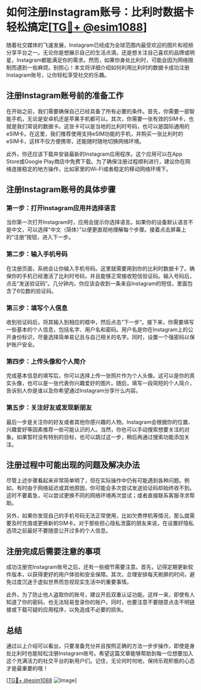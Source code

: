 # 如何注册Instagram账号：比利时数据卡轻松搞定[[TG💪+ @esim1088](https://t.me/s/esim1088)]

随着社交媒体的飞速发展，Instagram已经成为全球范围内最受欢迎的图片和视频分享平台之一。无论你是想展示自己的生活点滴，还是想关注自己喜欢的品牌或明星，Instagram都能满足你的需求。然而，如果你身处比利时，可能会因为网络限制而遇到一些麻烦。别担心！本文将详细介绍如何利用比利时的数据卡成功注册Instagram账号，让你轻松享受社交的乐趣。

## 注册Instagram账号前的准备工作

在开始之前，我们需要确保自己已经具备了所有必要的条件。首先，你需要一部智能手机，无论是安卓机还是苹果手机都可以。其次，你需要一张有效的SIM卡，也就是我们常说的数据卡。这张卡可以是当地的比利时号码，也可以是国际通用的eSIM卡。在这里，我们推荐使用支持eSIM功能的手机，并购买一张比利时的eSIM卡，这样不仅方便携带，还能随时随地切换网络环境。

此外，你还应该下载并安装最新的Instagram应用程序。这个应用可以在App Store或Google Play商店中免费下载。为了确保注册过程顺利进行，建议你在网络连接稳定的地方操作，比如家里的Wi-Fi或者稳定的移动网络环境下。

## 注册Instagram账号的具体步骤

### 第一步：打开Instagram应用并选择语言

当你第一次打开Instagram时，应用会提示你选择语言。如果你的设备默认语言不是中文，可以选择“中文（简体）”以便更直观地理解每个步骤。接着点击屏幕上的“注册”按钮，进入下一步。

### 第二步：输入手机号码

在注册页面，系统会让你输入手机号码。这里就需要用到你的比利时数据卡了。确保你的手机已经激活了比利时号码，并且能够正常接收短信验证码。输入号码后，点击“发送验证码”。几分钟内，你应该会收到一条来自Instagram的短信，里面包含了6位数的验证码。

### 第三步：填写个人信息

收到验证码后，将其输入到相应的框中，然后点击“下一步”。接下来，你需要填写一些基本的个人信息，包括名字、用户名和密码。用户名是你在Instagram上的公开身份标识，尽量选择简单易记且与自己相关的名字。同时，设置一个强密码以保护账户安全。

### 第四步：上传头像和个人简介

完成基本信息的填写后，你可以选择上传一张照片作为个人头像。这可以是你的真实头像，也可以是一张代表你兴趣爱好的图片。随后，填写一段简短的个人简介，告诉别人你是谁以及你希望通过Instagram分享什么内容。

### 第五步：关注好友或发现新朋友

最后一步是关注你的好友或者其他你感兴趣的人物。Instagram会根据你的位置、兴趣爱好等因素推荐一些可能认识的人。当然，你也可以手动搜索想要关注的对象。如果暂时没有特别的目标，也可以跳过这一步，稍后再通过搜索功能添加关注。

## 注册过程中可能出现的问题及解决办法

尽管上述步骤看起来非常简单明了，但在实际操作中仍有可能遇到各种问题。例如，有时由于网络延迟或其他原因，你可能会多次尝试发送验证码却始终收不到。这时不要着急，可以尝试更换不同的网络环境再次尝试；或者直接联系客服寻求帮助。

另外，如果你发现自己的手机号码无法正常使用，比如欠费停机等情况，那么就需要及时充值或更换新的SIM卡。对于那些担心隐私泄露的朋友来说，在设置好隐私选项之前最好不要随意公开过多的个人信息。

## 注册完成后需要注意的事项

成功注册完Instagram账号之后，还有一些细节需要注意。首先，记得定期更新软件版本，以获得更好的用户体验和安全保障。其次，合理安排每天刷屏的时间，避免过度沉迷于虚拟世界而忽视现实生活中的重要事情。

此外，为了防止他人盗取你的账号，建议开启双重认证功能。这样一来，即使有人知道了你的密码，也无法轻易登录你的账户。同时，也要注意不要随意点击不明链接或下载可疑的应用程序，以免造成不必要的损失。

## 总结

通过以上介绍可以看出，只要准备充分并且按照正确的方法一步步操作，即使是身处比利时也能轻松注册Instagram账号。希望这篇文章能够帮助到每一位想要加入这个充满活力的社交平台的新用户们。记住，无论何时何地，保持乐观积极的心态才是最重要的哦！

[[TG💪+ @esim1088](https://t.me/s/esim1088) ![Image](https://i.postimg.cc/4NQfJmqS/Snipaste-2025-05-13-00-14-12.png)]
